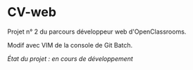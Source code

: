 # CV-web

Projet n° 2 du parcours développeur web d'OpenClassrooms.

Modif avec VIM de la console de Git Batch.

*État du projet : en cours de développement*

